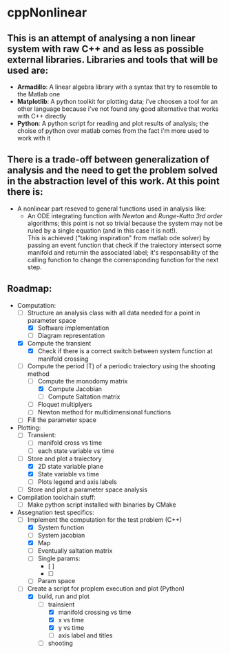 # cppNonlinear

## This is an attempt of analysing a non linear system with raw C++ and as less as possible external libraries. Libraries and tools that will be used are:
- <b>Armadillo</b>: A linear algebra library with a syntax that try to resemble to the Matlab one
- <b>Matplotlib</b>: A python toolkit for plotting data; i've choosen a tool for an other language because i've not found any good alternative that works with C++ directly
- <b>Python</b>: A python script for reading and plot results of analysis; the choise of python over matlab comes from the fact i'm more used to work with it

## There is a trade-off between generalization of analysis and the need to get the problem solved in the abstraction level of this work. At this point there is:
- A nonlinear part reseved to general functions used in analysis like:
  - An ODE integrating function with <i>Newton</i> and <i>Runge-Kutta 3rd order</i> algorithms; this point is not so trivial because the system may not be ruled by a single equation (and in this case it is not!).<br>
  This is achieved ("taking inspiration" from matlab ode solver) by passing an event function that check if the traiectory intersect some manifold and returnin the associated label; it's responsability of the calling function
  to change the corrensponding function for the next step.

## Roadmap:

  - Computation:
    - [ ] Structure an analysis class with all data needed for a point in parameter space
      - [X] Software implementation
      - [ ] Diagram representation
    - [X] Compute the transient
      - [X] Check if there is a correct switch between system function at manifold crossing
    - [ ] Compute the period (T) of a periodic traiectory using the shooting method
      - [ ] Compute the monodomy matrix
        - [X] Compute Jacobian
        - [ ] Compute Saltation matrix
      - [ ] Floquet multiplyers
      - [ ] Newton method for multidimensional functions
    - [ ] Fill the parameter space
  - Plotting:
    - [ ] Transient:
      - [ ] manifold cross vs time
      - [ ] each state variable vs time
    - [ ] Store and plot a traiectory
      - [X] 2D state variable plane
      - [X] State variable vs time
      - [ ] Plots legend and axis labels
    - [ ] Store and plot a parameter space analysis

  - Compilation toolchain stuff:
    - [ ] Make python script installed with binaries by CMake

  - Assegnation test specifics:
    - [ ] Implement the computation for the test problem (C++)
      - [X] System function
      - [ ] System jacobian
      - [X] Map
      - [ ] Eventually saltation matrix
      - [ ] Single params:
        - [ ]
        - [ ]
      - [ ] Param space
    - [ ] Create a script for proplem execution and plot (Python)
      - [X] build, run and plot
        - [ ] trainsient
          - [X] manifold crossing vs time
          - [X] x vs time
          - [X] y vs time
          - [ ] axis label and titles
        - [ ] shooting
